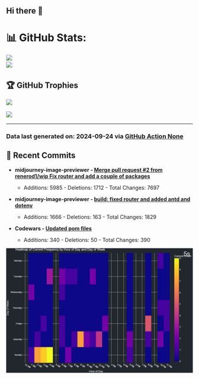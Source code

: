 ## Hi there 👋

<!--
**renerod1/renerod1** is a ✨ _special_ ✨ repository because its `README.md` (this file) appears on your GitHub profile.

Here are some ideas to get you started:

- 🔭 I’m currently working on ...
- 🌱 I’m currently learning ...
- 👯 I’m looking to collaborate on ...
- 🤔 I’m looking for help with ...
- 💬 Ask me about ...
- 📫 How to reach me: ...
- 😄 Pronouns: ...
- ⚡ Fun fact: ...
-->

# 📊 GitHub Stats:

![](https://github-readme-stats.vercel.app/api/?username=renerod1&hide_border=true&theme=transparent&show_icons=true&include_all_commits=true&exclude_repo=renerod1)<br/>
![](https://github-readme-stats.vercel.app/api/top-langs/?username=renerod1&hide_border=true&theme=transparent&layout=compact&langs_count=20&exclude_repo=renerod1&hide=git+attributes)

## 🏆 GitHub Trophies

![](https://github-profile-trophy.vercel.app/?username=renerod1&no-bg=true&no-frame=true)

![](https://skillicons.dev/icons?i=java,ts,godot,scss,kotlin,html,js,postgresql)

---

### Data last generated on: 2024-09-24 via [GitHub Action None](https://github.com/renerod1/renerod1/actions/runs/None)

## 🚀 Recent Commits

- **midjourney-image-previewer - [Merge pull request #2 from renerod1/wip Fix router and add a couple of packages](https://github.com/renerod1/midjourney-image-previewer/commit/286646e9cf3bbc784fe498568310b72550f9534e)**

  - Additions: 5985 - Deletions: 1712 - Total Changes: 7697

- **midjourney-image-previewer - [build: fixed router and added antd and dotenv](https://github.com/renerod1/midjourney-image-previewer/commit/02768fa36f671ac0ec89e9d0d08c7a68e7d9ce18)**

  - Additions: 1666 - Deletions: 163 - Total Changes: 1829

- **Codewars - [Updated pom files](https://github.com/renerod1/Codewars/commit/fdf5af9623950e3686762e02970e97891afb6da7)**
  - Additions: 340 - Deletions: 50 - Total Changes: 390

![](DataVisuals/data.gif)
